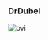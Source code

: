 ### DrDubel

<img src="https://github-readme-stats.vercel.app/api/top-langs?username=drdubel&show_icons=true&layout=compact&locale=en&theme=chartreuse-dark&langs_count=20" alt="ovi" />

